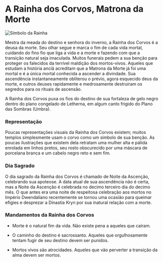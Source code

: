 # **A Rainha dos Corvos,** Matrona da Morte
![Símbolo da Rainha](https://github.com/Iago31/Exandria-Players/blob/master/assets/S%C3%ADmbolo%20da%20Rainha%20dos%20Corvos.png?raw=true)

Mestra da meada do destino e senhora do inverno, a Rainha dos Corvos é a deusa da morte. Seu olhar segue e marca o fim de cada vida mortal, cuidando do fino fio que liga a vida e a morte e fazendo com que a transição natural seja imaculada. Muitos funerais pedem a sua benção para proteger os falecidos da terrível maldição dos mortos-vivos. Aqueles que estudam a história anciã acreditam que a Matrona da Morte já foi uma mortal e é a única mortal conhecida a ascender a divindade. Sua ascendência instantaneamente obliterou o prévio, agora esquecido deus da morte, e outros deuses rapidamente e medrosamente destruíram os segredos para os rituais de ascensão.

A Rainha dos Corvos puxa os fios do destino de sua fortaleza de gelo negro dentro do plano congelado de Letherna, em algum canto frigido do Plano das Sombras (Umbra).
### **Representação**
Poucas representações visuais da Rainha dos Corvos existem; muitos templos simplesmente usam o corvo como um símbolo de sua benção. As poucas ilustrações que existem dela retratam uma mulher alta e pálida enrolada em linhos pretos, seu rosto obscurecido por uma máscara de porcelana branca e um cabelo negro reto e sem fim.
### **Dia Sagrado**
O dia sagrado da Rainha dos Corvos é chamado de Noite da Ascenção, celebrando sua apoteose. A data atual de sua ascendência não é certa, mas a Noite da Ascenção é celebrada no decimo terceiro dia do decimo mês. O que antes era uma noite de respeitosa celebração aos mortos no Império Dwendaliano recentemente se tornou uma ocasião para queimar efígies e desprezar a Dinastia Kryn por sua inatural relação com a morte.
### **Mandamentos da Rainha dos Corvos**
- Morte é o natural fim da vida. Não existe pena a aqueles que caíram.

- O caminho do destino é sacrossanto. Aqueles que orgulhosamente tentam fugir de seu destino devem ser punidos.

- Mortos vivos são atrocidades. Aqueles que vão perverter a transição da alma devem ser mortos.